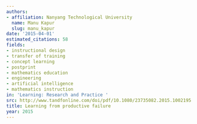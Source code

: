 ```yaml
---
authors:
- affiliation: Nanyang Technological University
  name: Manu Kapur
  slug: manu_kapur
date: '2015-04-01'
estimated_citations: 58
fields:
- instructional design
- transfer of training
- concept learning
- postprint
- mathematics education
- engineering
- artificial intelligence
- mathematics instruction
in: 'Learning: Research and Practice '
src: http://www.tandfonline.com/doi/pdf/10.1080/23735082.2015.1002195
title: Learning from productive failure
year: 2015
---
```

